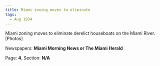 ```yaml
---  
title: Miami zoning moves to eliminate  
tags:  
  - Aug 1934  
---  
```

  
Miami zoning moves to eliminate derelict houseboats on the Miami River. [Photos]  
  
Newspapers: **Miami Morning News or The Miami Herald**  
  
Page: **4**, Section: **N/A** 
